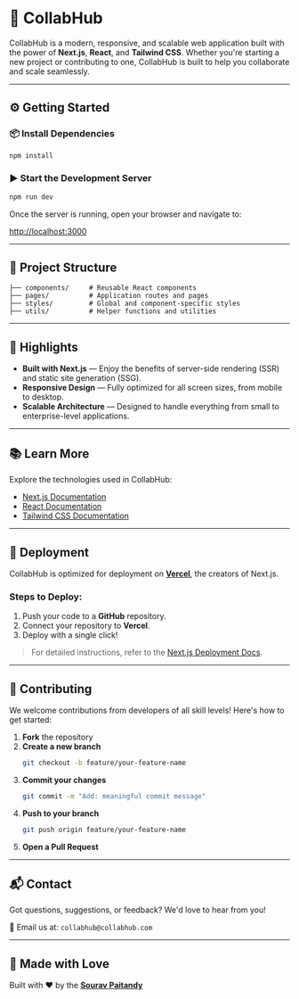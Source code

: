 # 🚀 CollabHub

CollabHub is a modern, responsive, and scalable web application built with the power of **Next.js**, **React**, and **Tailwind CSS**. Whether you're starting a new project or contributing to one, CollabHub is built to help you collaborate and scale seamlessly.

---

## ⚙️ Getting Started

### 📦 Install Dependencies
```bash
npm install
```

### ▶️ Start the Development Server
```bash
npm run dev
```

Once the server is running, open your browser and navigate to:

[http://localhost:3000](http://localhost:3000)

---

## 📁 Project Structure

```
├── components/     # Reusable React components
├── pages/          # Application routes and pages
├── styles/         # Global and component-specific styles
├── utils/          # Helper functions and utilities
```

---

## 🌟 Highlights

- **Built with Next.js** — Enjoy the benefits of server-side rendering (SSR) and static site generation (SSG).
- **Responsive Design** — Fully optimized for all screen sizes, from mobile to desktop.
- **Scalable Architecture** — Designed to handle everything from small to enterprise-level applications.

---

## 📚 Learn More

Explore the technologies used in CollabHub:

- [Next.js Documentation](https://nextjs.org/docs)  
- [React Documentation](https://reactjs.org/docs/getting-started.html)  
- [Tailwind CSS Documentation](https://tailwindcss.com/docs)  

---

## 🚀 Deployment

CollabHub is optimized for deployment on [**Vercel**](https://vercel.com), the creators of Next.js.

### Steps to Deploy:
1. Push your code to a **GitHub** repository.
2. Connect your repository to **Vercel**.
3. Deploy with a single click!

> For detailed instructions, refer to the [Next.js Deployment Docs](https://nextjs.org/docs/deployment).

---

## 🤝 Contributing

We welcome contributions from developers of all skill levels! Here's how to get started:

1. **Fork** the repository  
2. **Create a new branch**  
   ```bash
   git checkout -b feature/your-feature-name
   ```
3. **Commit your changes**  
   ```bash
   git commit -m "Add: meaningful commit message"
   ```
4. **Push to your branch**  
   ```bash
   git push origin feature/your-feature-name
   ```
5. **Open a Pull Request**

---

## 📬 Contact

Got questions, suggestions, or feedback? We'd love to hear from you!

📧 Email us at: `collabhub@collabhub.com`

---

## 🧡 Made with Love

Built with ❤️ by the [**Sourav Paitandy**](https://portfolio-sourav-paitandy.vercel.app/)
